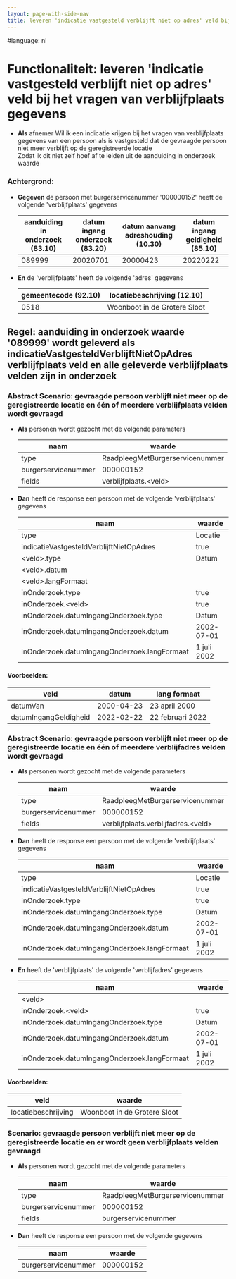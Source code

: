 ```yaml
---
layout: page-with-side-nav
title: leveren 'indicatie vastgesteld verblijft niet op adres' veld bij het vragen van verblijfplaats gegevens
---
```

#language: nl  


# Functionaliteit: leveren 'indicatie vastgesteld verblijft niet op adres' veld bij het vragen van verblijfplaats gegevens


* __Als__ afnemer
Wil ik een indicatie krijgen bij het vragen van verblijfplaats gegevens van een persoon als is vastgesteld dat de gevraagde persoon niet meer verblijft op de geregistreerde locatie  
Zodat ik dit niet zelf hoef af te leiden uit de aanduiding in onderzoek waarde  

### Achtergrond:

* __Gegeven__ de persoon met burgerservicenummer '000000152' heeft de volgende 'verblijfplaats' gegevens

  | aanduiding in onderzoek (83.10) | datum ingang onderzoek (83.20) | datum aanvang adreshouding (10.30) | datum ingang geldigheid (85.10) |
  |---------------------------------|--------------------------------|------------------------------------|---------------------------------|
  | 089999                          | 20020701                       | 20000423                           | 20220222                        |
* __En__ de 'verblijfplaats' heeft de volgende 'adres' gegevens

  | gemeentecode (92.10) | locatiebeschrijving (12.10)  |
  |----------------------|------------------------------|
  | 0518                 | Woonboot in de Grotere Sloot |

## Regel: aanduiding in onderzoek waarde '089999' wordt geleverd als indicatieVastgesteldVerblijftNietOpAdres verblijfplaats veld en alle geleverde verblijfplaats velden zijn in onderzoek


### Abstract Scenario: gevraagde persoon verblijft niet meer op de geregistreerde locatie en één of meerdere verblijfplaats velden wordt gevraagd

* __Als__ personen wordt gezocht met de volgende parameters

  | naam                | waarde                          |
  |---------------------|---------------------------------|
  | type                | RaadpleegMetBurgerservicenummer |
  | burgerservicenummer | 000000152                       |
  | fields              | verblijfplaats.\<veld\>           |
* __Dan__ heeft de response een persoon met de volgende 'verblijfplaats' gegevens

  | naam                                         | waarde         |
  |----------------------------------------------|----------------|
  | type                                         | Locatie        |
  | indicatieVastgesteldVerblijftNietOpAdres     | true           |
  | \<veld\>.type                                  | Datum          |
  | \<veld\>.datum                                 | <datum>        |
  | \<veld\>.langFormaat                           | <lang formaat> |
  | inOnderzoek.type                             | true           |
  | inOnderzoek.\<veld\>                           | true           |
  | inOnderzoek.datumIngangOnderzoek.type        | Datum          |
  | inOnderzoek.datumIngangOnderzoek.datum       | 2002-07-01     |
  | inOnderzoek.datumIngangOnderzoek.langFormaat | 1 juli 2002    |

#### Voorbeelden:


  | veld                  | datum      | lang formaat     |
  |-----------------------|------------|------------------|
  | datumVan              | 2000-04-23 | 23 april 2000    |
  | datumIngangGeldigheid | 2022-02-22 | 22 februari 2022 |

### Abstract Scenario: gevraagde persoon verblijft niet meer op de geregistreerde locatie en één of meerdere verblijfadres velden wordt gevraagd

* __Als__ personen wordt gezocht met de volgende parameters

  | naam                | waarde                              |
  |---------------------|-------------------------------------|
  | type                | RaadpleegMetBurgerservicenummer     |
  | burgerservicenummer | 000000152                           |
  | fields              | verblijfplaats.verblijfadres.\<veld\> |
* __Dan__ heeft de response een persoon met de volgende 'verblijfplaats' gegevens

  | naam                                         | waarde      |
  |----------------------------------------------|-------------|
  | type                                         | Locatie     |
  | indicatieVastgesteldVerblijftNietOpAdres     | true        |
  | inOnderzoek.type                             | true        |
  | inOnderzoek.datumIngangOnderzoek.type        | Datum       |
  | inOnderzoek.datumIngangOnderzoek.datum       | 2002-07-01  |
  | inOnderzoek.datumIngangOnderzoek.langFormaat | 1 juli 2002 |
* __En__ heeft de 'verblijfplaats' de volgende 'verblijfadres' gegevens

  | naam                                         | waarde      |
  |----------------------------------------------|-------------|
  | \<veld\>                                       | <waarde>    |
  | inOnderzoek.\<veld\>                           | true        |
  | inOnderzoek.datumIngangOnderzoek.type        | Datum       |
  | inOnderzoek.datumIngangOnderzoek.datum       | 2002-07-01  |
  | inOnderzoek.datumIngangOnderzoek.langFormaat | 1 juli 2002 |

#### Voorbeelden:


  | veld                | waarde                       |
  |---------------------|------------------------------|
  | locatiebeschrijving | Woonboot in de Grotere Sloot |

### Scenario: gevraagde persoon verblijft niet meer op de geregistreerde locatie en er wordt geen verblijfplaats velden gevraagd

* __Als__ personen wordt gezocht met de volgende parameters

  | naam                | waarde                          |
  |---------------------|---------------------------------|
  | type                | RaadpleegMetBurgerservicenummer |
  | burgerservicenummer | 000000152                       |
  | fields              | burgerservicenummer             |
* __Dan__ heeft de response een persoon met de volgende gegevens

  | naam                | waarde    |
  |---------------------|-----------|
  | burgerservicenummer | 000000152 |

